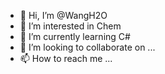 - 👋 Hi, I’m @WangH2O
- 👀 I’m interested in Chem
- 🌱 I’m currently learning C#
- 💞️ I’m looking to collaborate on ...
- 📫 How to reach me ...

<!---
WangH2O/WangH2O is a ✨ special ✨ repository because its `README.md` (this file) appears on your GitHub profile.
You can click the Preview link to take a look at your changes.
--->
